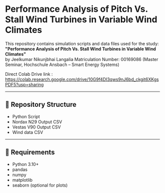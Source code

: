 # Performance Analysis of Pitch Vs. Stall Wind Turbines in Variable Wind Climates

This repository contains simulation scripts and data files used for the study:  
**"Performance Analysis of Pitch Vs. Stall Wind Turbines in Variable Wind Climates"**  
by Jeelkumar Nikunjbhai Langalia 
Matriculation Number: 00169086 
(Master Seminar, Hochschule Ansbach – Smart Energy Systems)

Direct Colab Drive link : https://colab.research.google.com/drive/10G9f4DI3qws9nJ6bd_ckgit6XKgsPDF5?usp=sharing

---

## 📁 Repository Structure

- Python Script
- Nordax N29 Output CSV
- Vestas V90 Output CSV
- Wind data CSV

---

## 🔧 Requirements

- Python 3.10+
- pandas
- numpy
- matplotlib
- seaborn (optional for plots)




